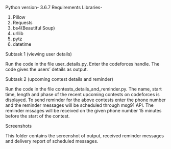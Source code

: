 Python version- 3.6.7
Requirements
Libraries-
1. Pillow
2. Requests
3. bs4(Beautiful Soup)
4. urllib
5. pytz
6. datetime

Subtask 1 (viewing user details)

Run the code in the file user_details.py. 
Enter the codeforces handle.
The code gives the users’ details as output.

Subtask 2 (upcoming contest details and reminder)

Run the code in the file contests_details_and_reminder.py.
The name, start time, length and phase of the recent upcoming contests on codeforces is displayed.
To send reminder for the above contests enter the phone number and the reminder messages will be scheduled through msg91 API. The reminder mssages will be received on the given phone number 15 minutes before the start of the contest.

Screenshots

This folder contains the screenshot of output, received reminder messages and delivery report of scheduled messages.


